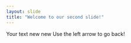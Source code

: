 ```yaml
---
layout: slide
title: "Welcome to our second slide!"
---
```

Your text  new new
Use the left arrow to go back!
